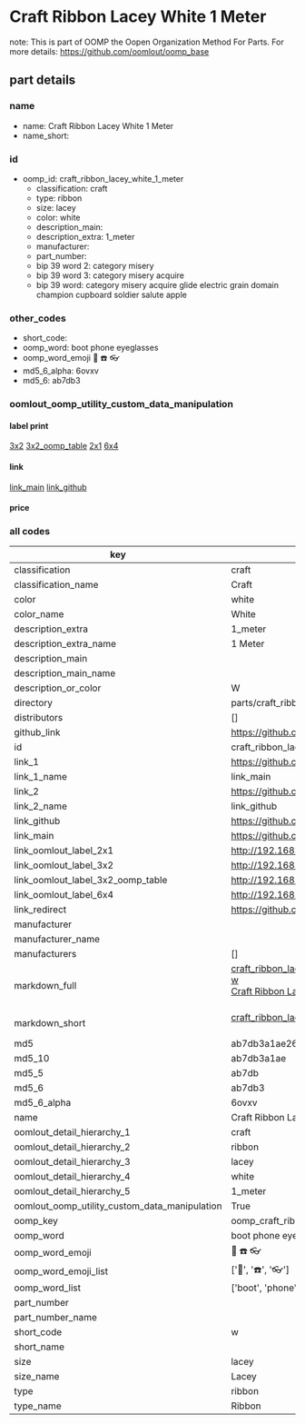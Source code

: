 # Craft Ribbon Lacey White 1 Meter  

note: This is part of OOMP the Oopen Organization Method For Parts. For more details: https://github.com/oomlout/oomp_base

##  part details
  







### name
* name: Craft Ribbon Lacey White 1 Meter
* name_short: 
### id
* oomp_id: craft_ribbon_lacey_white_1_meter
  * classification: craft
  * type: ribbon
  * size: lacey
  * color: white
  * description_main: 
  * description_extra: 1_meter
  * manufacturer: 
  * part_number: 
  * bip 39 word 2: category misery
  * bip 39 word 3: category misery acquire
  * bip 39 word: category misery acquire glide electric grain domain champion cupboard soldier salute apple

### other_codes
* short_code: 
* oomp_word: boot phone eyeglasses
* oomp_word_emoji :boot: :phone: :eyeglasses:
* md5_6_alpha: 6ovxv
* md5_6: ab7db3






### oomlout_oomp_utility_custom_data_manipulation
#### label print
[3x2](http://192.168.1.245:1112/?label=oomp%206ovxv)
[3x2_oomp_table](http://192.168.1.108:1112/?label=oomp%206ovxv)
[2x1](http://192.168.1.242:1112/?label=oomp%206ovxv)
[6x4](http://192.168.1.55:1112/?label=oomp%206ovxv)    

#### link

[link_main](https://github.com/oomlout/oomlout_oomp_version_1_messy/tree/main/parts/craft_ribbon_lacey_white_1_meter) [link_github](https://github.com/oomlout/oomlout_oomp_version_1_messy/tree/main/parts/craft_ribbon_lacey_white_1_meter)                             

#### price







### all codes 
| key | value |  
| --- | --- |  
| classification | craft |  
| classification_name | Craft |  
| color | white |  
| color_name | White |  
| description_extra | 1_meter |  
| description_extra_name | 1 Meter |  
| description_main |  |  
| description_main_name |  |  
| description_or_color | W  |  
| directory | parts/craft_ribbon_lacey_white_1_meter |  
| distributors | [] |  
| github_link | https://github.com/oomlout/oomlout_oomp_part_src/tree/main/parts/craft_ribbon_lacey_white_1_meter |  
| id | craft_ribbon_lacey_white_1_meter |  
| link_1 | https://github.com/oomlout/oomlout_oomp_version_1_messy/tree/main/parts/craft_ribbon_lacey_white_1_meter |  
| link_1_name | link_main |  
| link_2 | https://github.com/oomlout/oomlout_oomp_version_1_messy/tree/main/parts/craft_ribbon_lacey_white_1_meter |  
| link_2_name | link_github |  
| link_github | https://github.com/oomlout/oomlout_oomp_version_1_messy/tree/main/parts/craft_ribbon_lacey_white_1_meter |  
| link_main | https://github.com/oomlout/oomlout_oomp_version_1_messy/tree/main/parts/craft_ribbon_lacey_white_1_meter |  
| link_oomlout_label_2x1 | http://192.168.1.242:1112/?label=oomp%206ovxv |  
| link_oomlout_label_3x2 | http://192.168.1.245:1112/?label=oomp%206ovxv |  
| link_oomlout_label_3x2_oomp_table | http://192.168.1.108:1112/?label=oomp%206ovxv |  
| link_oomlout_label_6x4 | http://192.168.1.55:1112/?label=oomp%206ovxv |  
| link_redirect | https://github.com/oomlout/oomlout_oomp_version_1_messy/tree/main/parts/craft_ribbon_lacey_white_1_meter |  
| manufacturer |  |  
| manufacturer_name |  |  
| manufacturers | [] |  
| markdown_full | [craft_ribbon_lacey_white_1_meter](none)<br>[w](none)<br>[Craft Ribbon Lacey White 1 Meter](none)<br><br> |  
| markdown_short | [craft_ribbon_lacey_white_1_meter](none)<br><br> |  
| md5 | ab7db3a1ae26081d9623b63004636921 |  
| md5_10 | ab7db3a1ae |  
| md5_5 | ab7db |  
| md5_6 | ab7db3 |  
| md5_6_alpha | 6ovxv |  
| name | Craft Ribbon Lacey White 1 Meter |  
| oomlout_detail_hierarchy_1 | craft |  
| oomlout_detail_hierarchy_2 | ribbon |  
| oomlout_detail_hierarchy_3 | lacey |  
| oomlout_detail_hierarchy_4 | white |  
| oomlout_detail_hierarchy_5 | 1_meter |  
| oomlout_oomp_utility_custom_data_manipulation | True |  
| oomp_key | oomp_craft_ribbon_lacey_white_1_meter |  
| oomp_word | boot phone eyeglasses |  
| oomp_word_emoji | :boot: :phone: :eyeglasses: |  
| oomp_word_emoji_list | [':boot:', ':phone:', ':eyeglasses:'] |  
| oomp_word_list | ['boot', 'phone', 'eyeglasses'] |  
| part_number |  |  
| part_number_name |  |  
| short_code | w |  
| short_name |  |  
| size | lacey |  
| size_name | Lacey |  
| type | ribbon |  
| type_name | Ribbon |  
